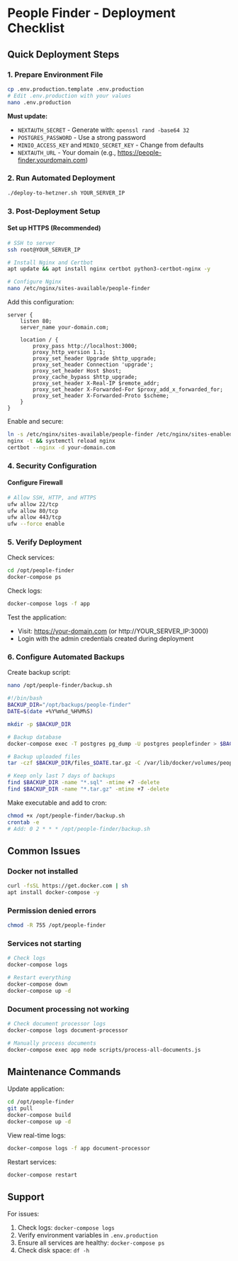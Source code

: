 # People Finder - Deployment Checklist

## Quick Deployment Steps

### 1. Prepare Environment File
```bash
cp .env.production.template .env.production
# Edit .env.production with your values
nano .env.production
```

**Must update:**
- `NEXTAUTH_SECRET` - Generate with: `openssl rand -base64 32`
- `POSTGRES_PASSWORD` - Use a strong password
- `MINIO_ACCESS_KEY` and `MINIO_SECRET_KEY` - Change from defaults
- `NEXTAUTH_URL` - Your domain (e.g., https://people-finder.yourdomain.com)

### 2. Run Automated Deployment
```bash
./deploy-to-hetzner.sh YOUR_SERVER_IP
```

### 3. Post-Deployment Setup

#### Set up HTTPS (Recommended)
```bash
# SSH to server
ssh root@YOUR_SERVER_IP

# Install Nginx and Certbot
apt update && apt install nginx certbot python3-certbot-nginx -y

# Configure Nginx
nano /etc/nginx/sites-available/people-finder
```

Add this configuration:
```nginx
server {
    listen 80;
    server_name your-domain.com;

    location / {
        proxy_pass http://localhost:3000;
        proxy_http_version 1.1;
        proxy_set_header Upgrade $http_upgrade;
        proxy_set_header Connection 'upgrade';
        proxy_set_header Host $host;
        proxy_cache_bypass $http_upgrade;
        proxy_set_header X-Real-IP $remote_addr;
        proxy_set_header X-Forwarded-For $proxy_add_x_forwarded_for;
        proxy_set_header X-Forwarded-Proto $scheme;
    }
}
```

Enable and secure:
```bash
ln -s /etc/nginx/sites-available/people-finder /etc/nginx/sites-enabled/
nginx -t && systemctl reload nginx
certbot --nginx -d your-domain.com
```

### 4. Security Configuration

#### Configure Firewall
```bash
# Allow SSH, HTTP, and HTTPS
ufw allow 22/tcp
ufw allow 80/tcp
ufw allow 443/tcp
ufw --force enable
```

### 5. Verify Deployment

Check services:
```bash
cd /opt/people-finder
docker-compose ps
```

Check logs:
```bash
docker-compose logs -f app
```

Test the application:
- Visit: https://your-domain.com (or http://YOUR_SERVER_IP:3000)
- Login with the admin credentials created during deployment

### 6. Configure Automated Backups

Create backup script:
```bash
nano /opt/people-finder/backup.sh
```

```bash
#!/bin/bash
BACKUP_DIR="/opt/backups/people-finder"
DATE=$(date +%Y%m%d_%H%M%S)

mkdir -p $BACKUP_DIR

# Backup database
docker-compose exec -T postgres pg_dump -U postgres peoplefinder > $BACKUP_DIR/db_$DATE.sql

# Backup uploaded files
tar -czf $BACKUP_DIR/files_$DATE.tar.gz -C /var/lib/docker/volumes/people_finder_minio/_data .

# Keep only last 7 days of backups
find $BACKUP_DIR -name "*.sql" -mtime +7 -delete
find $BACKUP_DIR -name "*.tar.gz" -mtime +7 -delete
```

Make executable and add to cron:
```bash
chmod +x /opt/people-finder/backup.sh
crontab -e
# Add: 0 2 * * * /opt/people-finder/backup.sh
```

## Common Issues

### Docker not installed
```bash
curl -fsSL https://get.docker.com | sh
apt install docker-compose -y
```

### Permission denied errors
```bash
chmod -R 755 /opt/people-finder
```

### Services not starting
```bash
# Check logs
docker-compose logs

# Restart everything
docker-compose down
docker-compose up -d
```

### Document processing not working
```bash
# Check document processor logs
docker-compose logs document-processor

# Manually process documents
docker-compose exec app node scripts/process-all-documents.js
```

## Maintenance Commands

Update application:
```bash
cd /opt/people-finder
git pull
docker-compose build
docker-compose up -d
```

View real-time logs:
```bash
docker-compose logs -f app document-processor
```

Restart services:
```bash
docker-compose restart
```

## Support

For issues:
1. Check logs: `docker-compose logs`
2. Verify environment variables in `.env.production`
3. Ensure all services are healthy: `docker-compose ps`
4. Check disk space: `df -h`